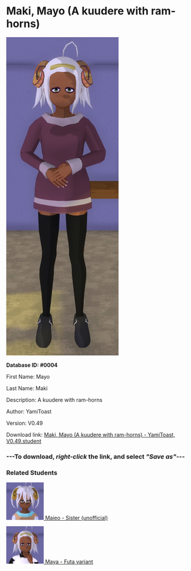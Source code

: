 # Maki, Mayo (A kuudere with ram-horns)

<img src="../../Files/Images/Maki, Mayo (A kuudere with ram-horns).png" title="Maki, Mayo (A kuudere with ram-horns) - YamiToast, V0.49">

**Database ID: #0004**

First Name: Mayo

Last Name: Maki

Description: A kuudere with ram-horns

Author: YamiToast

Version: V0.49

Download link: <a href="https://raw.githubusercontent.com/Arbiter1223/Daigaku-Gurashi-Custom-Students/master/Files/Student%20Files/Maki%2C%20Mayo%20(A%20kuudere%20with%20ram-horns)%20-%20YamiToast%2C%20V0.49.student">Maki, Mayo (A kuudere with ram-horns) - YamiToast, V0.49.student</a>

### ---**To download, _right-click_ the link, and select _"Save as"_**---

### Related Students

<a href="Maki, Maieo (Mayo's polite, confident gamer sister).md"><img src="../../Files/Thumbs/Maki, Maieo (Mayo's polite, confident gamer sister).png" height="100" width="100" title="Maki, Maieo (Mayo's polite, confident gamer sister) - Cookie Boi, V0.49"></a><a href="Maki, Maieo (Mayo's polite, confident gamer sister).md"> Maieo - Sister (unofficial)</a>

<a href="Maki, Maya (A kuudere ram-futa).md"><img src="../../Files/Thumbs/Maki, Maya (A kuudere ram-futa).png" height="100" width="100" title="Maki, Maya (A kuudere ram-futa) - Arbiter1223, V0.49"></a><a href="Maki, Maya (A kuudere ram-futa).md"> Maya - Futa variant</a>

